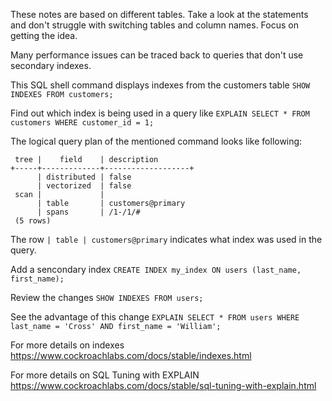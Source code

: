 These notes are based on different tables.
Take a look at the statements and don't struggle with switching tables and column names.
Focus on getting the idea.

Many performance issues can be traced back to queries that don't use secondary indexes.

This SQL shell command displays indexes from the customers table `SHOW INDEXES FROM customers;`

Find out which index is being used in a query like `EXPLAIN SELECT * FROM customers WHERE customer_id = 1;`

The logical query plan of the mentioned command looks like following:

```
 tree |    field    | description
+-----+-------------+-------------------+
      | distributed | false
      | vectorized  | false
 scan |             |
      | table       | customers@primary
      | spans       | /1-/1/#
 (5 rows)
 ```
 
The row `| table | customers@primary` indicates what index was used in the query.
 
Add a sencondary index `CREATE INDEX my_index ON users (last_name, first_name);`

Review the changes `SHOW INDEXES FROM users;`

See the advantage of this change `EXPLAIN SELECT * FROM users WHERE last_name = 'Cross' AND first_name = 'William';`

For more details on indexes https://www.cockroachlabs.com/docs/stable/indexes.html

For more details on SQL Tuning with EXPLAIN https://www.cockroachlabs.com/docs/stable/sql-tuning-with-explain.html
